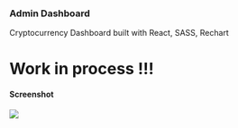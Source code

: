 ### Admin Dashboard
Cryptocurrency Dashboard built with React, SASS, Rechart

# Work in process !!!
#### Screenshot
![](https://raw.githubusercontent.com/demukeshchouhan/Cryptocurrency-Market-Place-Index/master/demo.jpg)